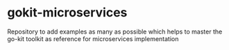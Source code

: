 # gokit-microservices
Repository to add examples as many as possible which helps to master the go-kit toolkit as reference for microservices implementation
